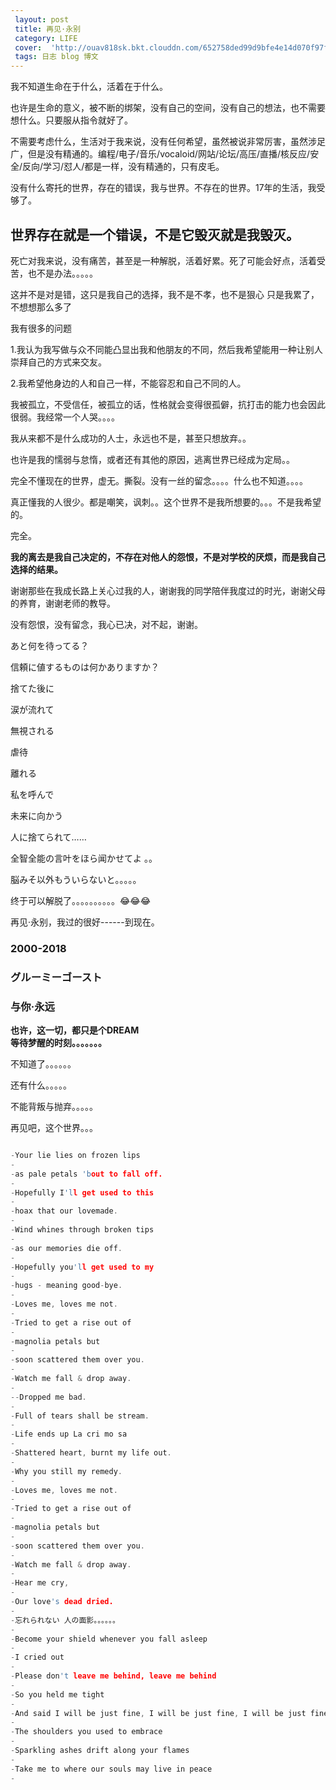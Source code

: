 ```yaml
---
 layout: post
 title: 再见·永别
 category: LIFE
 cover:  'http://ouav818sk.bkt.clouddn.com/652758ded99d9bfe4e14d070f97f1024.jpeg'
 tags: 日志 blog 博文
---
```

 
 
 我不知道生命在于什么，活着在于什么。
 
 也许是生命的意义，被不断的绑架，没有自己的空间，没有自己的想法，也不需要想什么。只要服从指令就好了。
 
 不需要考虑什么，生活对于我来说，没有任何希望，虽然被说非常厉害，虽然涉足广，但是没有精通的。编程/电子/音乐/vocaloid/网站/论坛/高压/直播/核反应/安全/反向/学习/怼人/都是一样，没有精通的，只有皮毛。
 
 没有什么寄托的世界，存在的错误，我与世界。不存在的世界。17年的生活，我受够了。
 
 ## 世界存在就是一个错误，不是它毁灭就是我毁灭。
 
 死亡对我来说，没有痛苦，甚至是一种解脱，活着好累。死了可能会好点，活着受苦，也不是办法。。。。。
 
 这并不是对是错，这只是我自己的选择，我不是不孝，也不是狠心 只是我累了，不想想那么多了
 
 我有很多的问题
 
 1.我认为我写做与众不同能凸显出我和他朋友的不同，然后我希望能用一种让别人崇拜自己的方式来交友。
 
 2.我希望他身边的人和自己一样，不能容忍和自己不同的人。
 
 我被孤立，不受信任，被孤立的话，性格就会变得很孤僻，抗打击的能力也会因此很弱。我经常一个人哭。。。。
 
 我从来都不是什么成功的人士，永远也不是，甚至只想放弃。。
 
 也许是我的懦弱与怠惰，或者还有其他的原因，逃离世界已经成为定局。。
 
 完全不懂现在的世界，虚无。撕裂。没有一丝的留念。。。。什么也不知道。。。。
 
 真正懂我的人很少。都是嘲笑，讽刺。。这个世界不是我所想要的。。。不是我希望的。
 
 完全。
 
 **我的离去是我自己决定的，不存在对他人的怨恨，不是对学校的厌烦，而是我自己选择的结果。**
 
 谢谢那些在我成长路上关心过我的人，谢谢我的同学陪伴我度过的时光，谢谢父母的养育，谢谢老师的教导。
 
 没有怨恨，没有留念，我心已决，对不起，谢谢。
 
 あと何を待ってる？
 
 信頼に値するものは何かありますか？
 
 捨てた後に
 
 涙が流れて
 
 無視される
 
 虐待
 
 離れる
 
 私を呼んで
 
 未来に向かう
 
 人に捨てられて……
 
 全智全能の言叶をほら闻かせてよ 。。
 
 脳みそ以外もういらないと。。。。。
 
 终于可以解脱了。。。。。。。。。。😂😂😂
 
 再见·永别，我过的很好------到现在。
 
 ### 2000-2018<br>
 ### グルーミーゴースト<br>
 ### 与你·永远
 
 **也许，这一切，都只是个DREAM<br>
 等待梦醒的时刻。。。。。。。**
 
 不知道了。。。。。。
 
 还有什么。。。。。
 
 不能背叛与抛弃。。。。。
 
 再见吧，这个世界。。。
 
 
 ```c
 
 -Your lie lies on frozen lips
 -
 -as pale petals 'bout to fall off.
 -
 -Hopefully I'll get used to this 
 -
 -hoax that our lovemade.
 -
 -Wind whines through broken tips
 -
 -as our memories die off.
 -
 -Hopefully you'll get used to my 
 -
 -hugs - meaning good-bye.
 -
 -Loves me, loves me not.
 -
 -Tried to get a rise out of
 -
 -magnolia petals but
 -
 -soon scattered them over you.
 -
 -Watch me fall & drop away.
 -
 --Dropped me bad.
 -
 -Full of tears shall be stream.
 -
 -Life ends up La cri mo sa
 -
 -Shattered heart, burnt my life out.
 -
 -Why you still my remedy.
 -
 -Loves me, loves me not.
 -
 -Tried to get a rise out of
 -
 -magnolia petals but
 -
 -soon scattered them over you.
 - 
 -Watch me fall & drop away.
 -
 -Hear me cry,
 -
 -Our love's dead dried.
 -
 -忘れられない 人の面影。。。。。。
 -
 -Become your shield whenever you fall asleep
 -
 -I cried out
 -
 -Please don't leave me behind, leave me behind
 -
 -So you held me tight
 -
 -And said I will be just fine, I will be just fine, I will be just fine
 -
 -The shoulders you used to embrace
 -
 -Sparkling ashes drift along your flames
 -
 -Take me to where our souls may live in peace
 -
 ```

